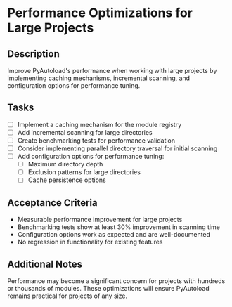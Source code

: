 # Performance Optimizations for Large Projects

## Description
Improve PyAutoload's performance when working with large projects by implementing caching mechanisms, incremental scanning, and configuration options for performance tuning.

## Tasks
- [ ] Implement a caching mechanism for the module registry
- [ ] Add incremental scanning for large directories
- [ ] Create benchmarking tests for performance validation
- [ ] Consider implementing parallel directory traversal for initial scanning
- [ ] Add configuration options for performance tuning:
  - [ ] Maximum directory depth
  - [ ] Exclusion patterns for large directories
  - [ ] Cache persistence options

## Acceptance Criteria
- Measurable performance improvement for large projects
- Benchmarking tests show at least 30% improvement in scanning time
- Configuration options work as expected and are well-documented
- No regression in functionality for existing features

## Additional Notes
Performance may become a significant concern for projects with hundreds or thousands of modules. These optimizations will ensure PyAutoload remains practical for projects of any size.
